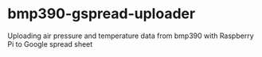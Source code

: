 # bmp390-gspread-uploader
Uploading air pressure and temperature data from bmp390 with Raspberry Pi to Google spread sheet
